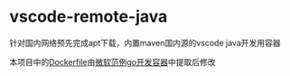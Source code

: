 # vscode-remote-java

针对国内网络预先完成apt下载，内置maven国内源的vscode java开发用容器

本项目中的[Dockerfile](https://github.com/microsoft/vscode-remote-try-java/blob/master/.devcontainer/Dockerfile)由[微软范例go开发容器](https://github.com/Microsoft/vscode-remote-try-java)中提取后修改
